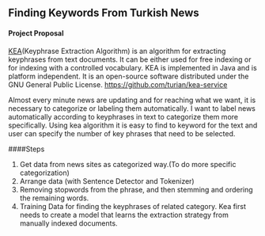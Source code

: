 
## Finding Keywords From Turkish News

#### Project Proposal

[KEA](http://www.nzdl.org/Kea/)(Keyphrase Extraction Algorithm) is an algorithm for extracting keyphrases from text documents. It can be either used for free indexing or for indexing with a controlled vocabulary. KEA is implemented in Java and is platform independent. It is an open-source software distributed under the GNU General Public License.
https://github.com/turian/kea-service

Almost every minute news are updating and for reaching what we want, it is necessary to categorize or labeling them automatically. I want to label news automatically according to keyphrases in text to categorize them more specifically. Using kea algorithm it is easy to find to keyword for the text and user can specify the number of key phrases that need to be selected.

####Steps

1. Get data from news sites as categorized way.(To do more specific categorization)
2. Arrange data (with Sentence Detector and Tokenizer)
3. Removing stopwords from the phrase, and then stemming and ordering the remaining words.
4. Training Data for finding the keyphrases of related category. Kea first needs to create a model that learns the extraction strategy from manually indexed documents.








